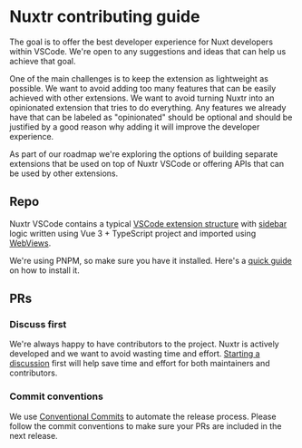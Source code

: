 # Nuxtr contributing guide

The goal is to offer the best developer experience for Nuxt developers within VSCode. We're open to any suggestions and ideas that can help us achieve that goal.

One of the main challenges is to keep the extension as lightweight as possible. We want to avoid adding too many features that can be easily achieved with other extensions. We want to avoid turning Nuxtr into an opinionated extension that tries to do everything. Any features we already have that can be labeled as "opinionated" should be optional and should be justified by a good reason why adding it will improve the developer experience.

As part of our roadmap we're exploring the options of building separate extensions that be used on top of Nuxtr VSCode or offering APIs that can be used by other extensions.

## Repo

Nuxtr VSCode contains a typical [VSCode extension structure](https://code.visualstudio.com/api/get-started/extension-anatomy) with [sidebar](./src/sideBar/) logic written using Vue 3 + TypeScript project and imported using [WebViews](https://code.visualstudio.com/api/extension-guides/webview).

We're using PNPM, so make sure you have it installed. Here's a [quick guide](https://pnpm.io/installation) on how to install it.

## PRs

### Discuss first

We're always happy to have contributors to the project. Nuxtr is actively developed and we want to avoid wasting time and effort. [Starting a discussion](https://github.com/nuxtrdev/nuxtr-vscode/discussions/new?category=ideas) first will help save time and effort for both maintainers and contributors.

### Commit conventions

We use [Conventional Commits](https://www.conventionalcommits.org/en/v1.0.0/) to automate the release process. Please follow the commit conventions to make sure your PRs are included in the next release.
